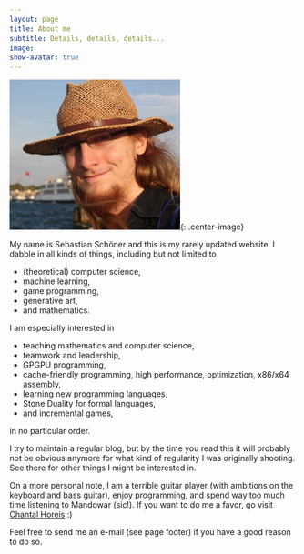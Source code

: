 ```yaml
---
layout: page
title: About me
subtitle: Details, details, details...
image: 
show-avatar: true
---
```


![A picture of me. You are missing out.](/img/face_small.jpg){: .center-image}

My name is Sebastian Schöner and this is my rarely updated website.
I dabble in all kinds of things, including but not limited to

 * (theoretical) computer science,
 * machine learning,
 * game programming,
 * generative art,
 * and mathematics.

I am especially interested in 
 * teaching mathematics and computer science,
 * teamwork and leadership,
 * GPGPU programming,
 * cache-friendly programming, high performance, optimization, x86/x64 assembly,
 * learning new programming languages,
 * Stone Duality for formal languages,
 * and incremental games,
 
in no particular order.

I try to maintain a regular blog, but by the time you read this it will probably not be obvious anymore for what kind of regularity I was originally shooting. See there for other things I might be interested in.

On a more personal note, I am a terrible guitar player (with ambitions on the keyboard and bass guitar), enjoy programming, and spend way too much time listening to Mandowar (sic!). If you want to do me a favor, go visit [Chantal Horeis](https://www.chantalhoreis.com) :)

Feel free to send me an e-mail (see page footer) if you have a good reason to do so.
